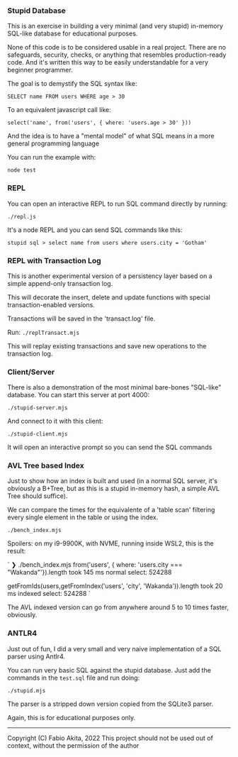 ### Stupid Database

This is an exercise in building a very minimal (and very stupid) in-memory SQL-like database for educational purposes.

None of this code is to be considered usable in a real project. There are no safeguards, security, checks, or anything that resembles production-ready code. And it's written this way to be easily understandable for a very beginner programmer.

The goal is to demystify the SQL syntax like:

`SELECT name FROM users WHERE age > 30`

To an equivalent javascript call like:

`select('name', from('users', { where: 'users.age > 30' }))`

And the idea is to have a "mental model" of what SQL means in a more general programming language

You can run the example with:

`node test`

### REPL

You can open an interactive REPL to run SQL command directly by running:

`./repl.js`

It's a node REPL and you can send SQL commands like this:

`stupid sql > select name from users where users.city = 'Gotham'`


### REPL with Transaction Log

This is another experimental version of a persistency layer based on a simple append-only transaction log.

This will decorate the insert, delete and update functions with special transaction-enabled versions.

Transactions will be saved in the 'transact.log' file.

Run: `./replTransact.mjs`

This will replay existing transactions and save new operations to the transaction log.

### Client/Server

There is also a demonstration of the most minimal bare-bones "SQL-like"
database. You can start this server at port 4000:

`./stupid-server.mjs`

And connect to it with this client:

`./stupid-client.mjs`

It will open an interactive prompt so you can send the SQL commands

### AVL Tree based Index

Just to show how an index is built and used (in a normal SQL server,
it's obviously a B+Tree, but as this is a stupid in-memory hash, a simple
AVL Tree should suffice).

We can compare the times for the equivalente of a 'table scan' filtering
every single element in the table or using the index.

`
./bench_index.mjs
`

Spoilers: on my i9-9900K, with NVME, running inside WSL2, this is the result:

`
❯ ./bench_index.mjs
from('users', { where: 'users.city === "Wakanda"'}).length
took 145 ms
normal select: 524288

getFromIds(users,getFromIndex('users', 'city', 'Wakanda')).length
took 20 ms
indexed select: 524288
`

The AVL indexed version can go from anywhere around 5 to 10 times faster, obviously.


### ANTLR4

Just out of fun, I did a very small and very naive implementation of a SQL parser using Antlr4.

You can run very basic SQL against the stupid database. Just add the commands in the `test.sql` file and run doing:

`./stupid.mjs`

The parser is a stripped down version copied from the SQLite3 parser.

Again, this is for educational purposes only.

---

Copyright (C) Fabio Akita, 2022
This project should not be used out of context, without the permission of the author
